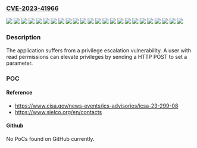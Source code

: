 ### [CVE-2023-41966](https://cve.mitre.org/cgi-bin/cvename.cgi?name=CVE-2023-41966)
![](https://img.shields.io/static/v1?label=Product&message=Analog%20FM%20transmitter&color=blue)
![](https://img.shields.io/static/v1?label=Product&message=Radio%20Link&color=blue)
![](https://img.shields.io/static/v1?label=Version&message=1.5.4%20(EXC120GT)%20&color=brightgreen)
![](https://img.shields.io/static/v1?label=Version&message=1.55%20(EXC19)%20&color=brightgreen)
![](https://img.shields.io/static/v1?label=Version&message=1.59%20(RTX19)%20&color=brightgreen)
![](https://img.shields.io/static/v1?label=Version&message=1.6.3%20(EXC1000GT)%20&color=brightgreen)
![](https://img.shields.io/static/v1?label=Version&message=1.60%20(RTX19)%20&color=brightgreen)
![](https://img.shields.io/static/v1?label=Version&message=1.7.4%20(EXC100GT)%20&color=brightgreen)
![](https://img.shields.io/static/v1?label=Version&message=1.7.4%20(EXC300GT)%20&color=brightgreen)
![](https://img.shields.io/static/v1?label=Version&message=1.7.4%20(EXC5000GT)%20&color=brightgreen)
![](https://img.shields.io/static/v1?label=Version&message=1.7.7%20(EXC30GT)%20&color=brightgreen)
![](https://img.shields.io/static/v1?label=Version&message=2.00%20(EXC19)%20&color=brightgreen)
![](https://img.shields.io/static/v1?label=Version&message=2.05%20(RTX19)%20&color=brightgreen)
![](https://img.shields.io/static/v1?label=Version&message=2.06%20(EXC5000GX)%20&color=brightgreen)
![](https://img.shields.io/static/v1?label=Version&message=2.06%20(RTX19)%20&color=brightgreen)
![](https://img.shields.io/static/v1?label=Version&message=2.07%20(EXC3000GX)%20&color=brightgreen)
![](https://img.shields.io/static/v1?label=Version&message=2.08%20(EXC1000GX)%20&color=brightgreen)
![](https://img.shields.io/static/v1?label=Version&message=2.08%20(EXC1600GX)%20&color=brightgreen)
![](https://img.shields.io/static/v1?label=Version&message=2.10%20(EXC1600GX)%20&color=brightgreen)
![](https://img.shields.io/static/v1?label=Version&message=2.10%20(EXC2000GX)%20&color=brightgreen)
![](https://img.shields.io/static/v1?label=Version&message=2.11%20(EXC300GX)%20&color=brightgreen)
![](https://img.shields.io/static/v1?label=Version&message=2.12%20(EXC120GX)%20&color=brightgreen)
![](https://img.shields.io/static/v1?label=Version&message=2.12%20(EXC5000GX)%20&color=brightgreen)
![](https://img.shields.io/static/v1?label=Vulnerability&message=CWE-267%20Privilege%20Defined%20With%20Unsafe%20Actions&color=brightgreen)

### Description

The application suffers from a privilege escalation vulnerability. A user with read permissions can elevate privileges by sending a HTTP POST to set a parameter.

### POC

#### Reference
- https://www.cisa.gov/news-events/ics-advisories/icsa-23-299-08
- https://www.sielco.org/en/contacts

#### Github
No PoCs found on GitHub currently.

